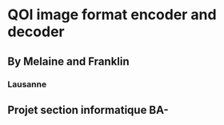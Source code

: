 # QOI image format encoder and decoder
## By Melaine and Franklin
### Lausanne

## Projet section informatique BA-